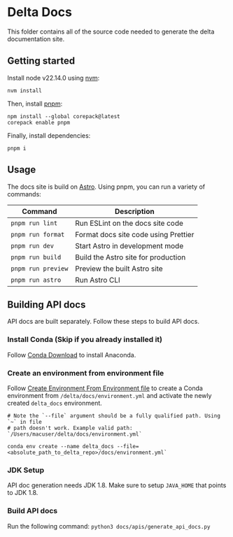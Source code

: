 # Delta Docs

This folder contains all of the source code needed to generate the delta documentation site.

## Getting started

Install node v22.14.0 using [nvm](https://github.com/nvm-sh/nvm):

```
nvm install
```

Then, install [pnpm](https://pnpm.io/):

```
npm install --global corepack@latest
corepack enable pnpm
```

Finally, install dependencies:

```
pnpm i
```

## Usage

The docs site is build on [Astro](https://astro.build/). Using pnpm, you can run a variety of commands:

| Command            | Description                          |
| ------------------ | ------------------------------------ |
| `pnpm run lint`    | Run ESLint on the docs site code     |
| `pnpm run format`  | Format docs site code using Prettier |
| `pnpm run dev`     | Start Astro in development mode      |
| `pnpm run build`   | Build the Astro site for production  |
| `pnpm run preview` | Preview the built Astro site         |
| `pnpm run astro`   | Run Astro CLI                        |

## Building API docs

API docs are built separately. Follow these steps to build API docs.

### Install Conda (Skip if you already installed it)

Follow [Conda Download](https://www.anaconda.com/download/) to install Anaconda.

### Create an environment from environment file

Follow [Create Environment From Environment file](https://docs.conda.io/projects/conda/en/latest/user-guide/tasks/manage-environments.html#create-env-from-file) to create a Conda environment from `/delta/docs/environment.yml` and activate the newly created `delta_docs` environment.

```
# Note the `--file` argument should be a fully qualified path. Using `~` in file
# path doesn't work. Example valid path: `/Users/macuser/delta/docs/environment.yml`

conda env create --name delta_docs --file=<absolute_path_to_delta_repo>/docs/environment.yml`
```

### JDK Setup

API doc generation needs JDK 1.8. Make sure to setup `JAVA_HOME` that points to JDK 1.8.

### Build API docs

Run the following command: `python3 docs/apis/generate_api_docs.py`
